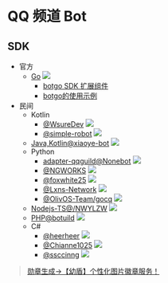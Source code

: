 # QQ 频道 Bot

## SDK

- 官方
  - [Go](https://github.com/tencent-connect/botgo)
    ![](https://unv-shield.librian.net/api/unv_shield?repo=tencent-connect/botgo&url=https://avatars.githubusercontent.com/u//89066837&scale=2)
    - [botgo SDK 扩展组件](https://github.com/tencent-connect/botgo-plugins)
    - [botgo的使用示例](https://github.com/tencent-connect/botgo-demos)
- 民间
  - Kotlin
    - [@WsureDev](https://github.com/WsureDev/qq-official-guild-bot)
      ![](https://unv-shield.librian.net/api/unv_shield?repo=WsureDev/qq-official-guild-bot&url=https://avatars.githubusercontent.com/u//32191389&scale=2)
    - [@simple-robot](https://github.com/simple-robot/simbot-component-tencent-guild)
      ![](https://unv-shield.librian.net/api/unv_shield?repo=simple-robot/simbot-component-tencent-guild&url=https://avatars.githubusercontent.com/u//78127696&scale=2)
  - [Java,Kotlin@xiaoye-bot](https://github.com/xiaoye-bot/qq-official-bot-sdk)
    ![](https://unv-shield.librian.net/api/unv_shield?repo=xiaoye-bot/qq-official-bot-sdk&url=https://avatars.githubusercontent.com/u//95488113&scale=2)
  - Python
    - [adapter-qqguild@Nonebot](https://github.com/nonebot/adapter-qqguild)
      ![](https://unv-shield.librian.net/api/unv_shield?repo=nonebot/adapter-qqguild&url=https://avatars.githubusercontent.com/u//63496654&scale=3)
    - [@NGWORKS](https://github.com/NGWORKS/qq_guild_bot)
      ![](https://unv-shield.librian.net/api/unv_shield?repo=NGWORKS/qq_guild_bot&url=https://avatars.githubusercontent.com/u//58591924&scale=2)
    - [@foxwhite25](https://github.com/foxwhite25/qq.py)
      ![](https://unv-shield.librian.net/api/unv_shield?repo=foxwhite25/qq.py&url=https://avatars.githubusercontent.com/u//39846845&scale=2)
    - [@Lxns-Network](https://github.com/Lxns-Network/qq-guild-python-sdk)
      ![](https://unv-shield.librian.net/api/unv_shield?repo=Lxns-Network/qq-guild-python-sdk&url=https://avatars.githubusercontent.com/u//63868458&scale=2)
    - [@OlivOS-Team/gocq](https://github.com/OlivOS-Team/OlivOS)
      ![](https://unv-shield.librian.net/api/unv_shield?repo=OlivOS-Team/OlivOS&url=https://avatars.githubusercontent.com/u//72327648&scale=2)
  - [Nodejs-TS@/NWYLZW](https://github.com/NWYLZW/qq-guild-sdk)
    ![](https://unv-shield.librian.net/api/unv_shield?repo=NWYLZW/qq-guild-sdk&url=https://avatars.githubusercontent.com/u//51358815&scale=2)
  - [PHP@botuild](https://github.com/botuild/guild-bot-protocol)
    ![](https://unv-shield.librian.net/api/unv_shield?repo=botuild/guild-bot-protocol&url=https://avatars.githubusercontent.com/u//94901921&scale=2)
  - C#
    - [@heerheer](https://github.com/heerheer/QBot4Sharp)
      ![](https://unv-shield.librian.net/api/unv_shield?repo=heerheer/QBot4Sharp&url=https://avatars.githubusercontent.com/u//22632184&scale=2)
    - [@Chianne1025](https://github.com/Chianne1025/QQChannelFramework)
      ![](https://unv-shield.librian.net/api/unv_shield?repo=Chianne1025/QQChannelFramework&url=https://avatars.githubusercontent.com/u//95136511&scale=2)
    - [@ssccinng](https://github.com/ssccinng/Masuda.Net)
      ![](https://unv-shield.librian.net/api/unv_shield?repo=ssccinng/Masuda.Net&url=https://avatars.githubusercontent.com/u//22047352&scale=2)

> [勋章生成->【幼盾】个性化图片徽章服务！](https://github.com/RimoChan/unv-shield)

